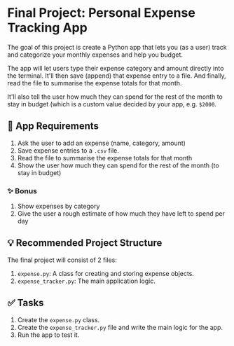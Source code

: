 # Final Project: Personal Expense Tracking App

The goal of this project is create a Python app that lets you (as a user) track and categorize your monthly expenses and help you budget.

The app will let users type their expense category and amount directly into the terminal. It'll then save (append) that expense entry to a file. And finally, read the file to summarise the expense totals for that month.

It'll also tell the user how much they can spend for the rest of the month to stay in budget (which is a custom value decided by your app, e.g. `$2000`.

## 🎯 App Requirements

1. Ask the user to add an expense (name, category, amount)
2. Save expense entries to a `.csv` file.
3. Read the file to summarise the expense totals for that month
4. Show the user how much they can spend for the rest of the month (to stay in budget)

### ✨ Bonus

1. Show expenses by category
2. Give the user a rough estimate of how much they have left to spend per day

## 💡 Recommended Project Structure

The final project will consist of 2 files:

1. `expense.py`: A class for creating and storing expense objects.
2. `expense_tracker.py`: The main application logic.

## ✅ Tasks

1. Create the `expense.py` class.
2. Create the `expense_tracker.py` file and write the main logic for the app.
3. Run the app to test it.


